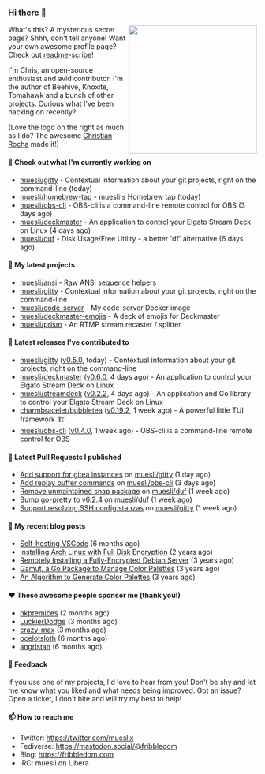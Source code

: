 ### Hi there 👋

<img align="right" src="https://raw.githubusercontent.com/muesli/muesli/master/assets/termenv.png" width="260">

What's this? A mysterious secret page? Shhh, don't tell anyone!
Want your own awesome profile page? Check out [readme-scribe](https://github.com/muesli/readme-scribe)!

I'm Chris, an open-source enthusiast and avid contributor. I'm the author of Beehive, Knoxite, Tomahawk and a bunch
of other projects. Curious what I've been hacking on recently?

(Love the logo on the right as much as I do? The awesome [Christian Rocha](https://github.com/meowgorithm/) made it!)

#### 👷 Check out what I'm currently working on

- [muesli/gitty](https://github.com/muesli/gitty) - Contextual information about your git projects, right on the command-line (today)
- [muesli/homebrew-tap](https://github.com/muesli/homebrew-tap) - muesli&#39;s Homebrew tap (today)
- [muesli/obs-cli](https://github.com/muesli/obs-cli) - OBS-cli is a command-line remote control for OBS (3 days ago)
- [muesli/deckmaster](https://github.com/muesli/deckmaster) - An application to control your Elgato Stream Deck on Linux (4 days ago)
- [muesli/duf](https://github.com/muesli/duf) - Disk Usage/Free Utility - a better &#39;df&#39; alternative (6 days ago)

#### 🌱 My latest projects

- [muesli/ansi](https://github.com/muesli/ansi) - Raw ANSI sequence helpers
- [muesli/gitty](https://github.com/muesli/gitty) - Contextual information about your git projects, right on the command-line
- [muesli/code-server](https://github.com/muesli/code-server) - My code-server Docker image
- [muesli/deckmaster-emojis](https://github.com/muesli/deckmaster-emojis) - A deck of emojis for Deckmaster
- [muesli/prism](https://github.com/muesli/prism) - An RTMP stream recaster / splitter

#### 🔭 Latest releases I've contributed to

- [muesli/gitty](https://github.com/muesli/gitty) ([v0.5.0](https://github.com/muesli/gitty/releases/tag/v0.5.0), today) - Contextual information about your git projects, right on the command-line
- [muesli/deckmaster](https://github.com/muesli/deckmaster) ([v0.6.0](https://github.com/muesli/deckmaster/releases/tag/v0.6.0), 4 days ago) - An application to control your Elgato Stream Deck on Linux
- [muesli/streamdeck](https://github.com/muesli/streamdeck) ([v0.2.2](https://github.com/muesli/streamdeck/releases/tag/v0.2.2), 4 days ago) - An application and Go library to control your Elgato Stream Deck on Linux
- [charmbracelet/bubbletea](https://github.com/charmbracelet/bubbletea) ([v0.19.2](https://github.com/charmbracelet/bubbletea/releases/tag/v0.19.2), 1 week ago) - A powerful little TUI framework 🏗
- [muesli/obs-cli](https://github.com/muesli/obs-cli) ([v0.4.0](https://github.com/muesli/obs-cli/releases/tag/v0.4.0), 1 week ago) - OBS-cli is a command-line remote control for OBS

#### 🔨 Latest Pull Requests I published

- [Add support for gitea instances](https://github.com/muesli/gitty/pull/27) on [muesli/gitty](https://github.com/muesli/gitty) (1 day ago)
- [Add replay buffer commands](https://github.com/muesli/obs-cli/pull/44) on [muesli/obs-cli](https://github.com/muesli/obs-cli) (3 days ago)
- [Remove unmaintained snap package](https://github.com/muesli/duf/pull/150) on [muesli/duf](https://github.com/muesli/duf) (1 week ago)
- [Bump go-pretty to v6.2.4](https://github.com/muesli/duf/pull/149) on [muesli/duf](https://github.com/muesli/duf) (1 week ago)
- [Support resolving SSH config stanzas](https://github.com/muesli/gitty/pull/25) on [muesli/gitty](https://github.com/muesli/gitty) (1 week ago)

#### 📜 My recent blog posts

- [Self-hosting VSCode](https://fribbledom.com/posts/selfhosting-vscode/) (6 months ago)
- [Installing Arch Linux with Full Disk Encryption](https://fribbledom.com/posts/encrypted-arch-install/) (2 years ago)
- [Remotely Installing a Fully-Encrypted Debian Server](https://fribbledom.com/posts/encrypted-remote-debian-install/) (3 years ago)
- [Gamut, a Go Package to Manage Color Palettes](https://fribbledom.com/posts/gamut-package-to-handle-color-palettes/) (3 years ago)
- [An Algorithm to Generate Color Palettes](https://fribbledom.com/posts/an-algorithm-to-generate-color-palettes/) (3 years ago)

#### ❤️ These awesome people sponsor me (thank you!)

- [nkpremices](https://github.com/nkpremices) (2 months ago)
- [LuckierDodge](https://github.com/LuckierDodge) (3 months ago)
- [crazy-max](https://github.com/crazy-max) (3 months ago)
- [ocelotsloth](https://github.com/ocelotsloth) (6 months ago)
- [angristan](https://github.com/angristan) (6 months ago)

#### 💬 Feedback

If you use one of my projects, I'd love to hear from you! Don't be shy and let me know what you liked
and what needs being improved. Got an issue? Open a ticket, I don't bite and will try my best to help!

#### 📫 How to reach me

- Twitter: https://twitter.com/mueslix
- Fediverse: https://mastodon.social/@fribbledom
- Blog: https://fribbledom.com
- IRC: muesli on Libera
